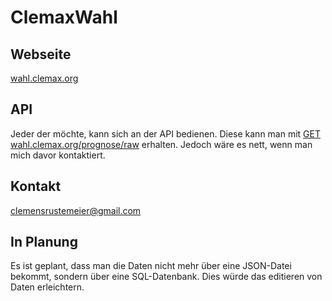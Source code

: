 # ClemaxWahl

## Webseite

[wahl.clemax.org](http://wahl.clemax.org)

## API

Jeder der möchte, kann sich an der API bedienen. Diese kann man mit [GET wahl.clemax.org/prognose/raw](http://wahl.clemax.org/prognose/raw) erhalten.
Jedoch wäre es nett, wenn man mich davor kontaktiert.

## Kontakt

[clemensrustemeier@gmail.com](mailto:clemensrustemeier@gmail.com)

## In Planung

Es ist geplant, dass man die Daten nicht mehr über eine JSON-Datei bekommt, sondern über eine SQL-Datenbank. Dies würde das editieren von Daten erleichtern.
